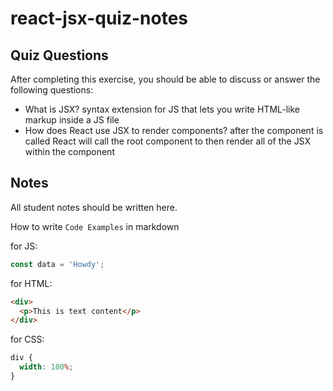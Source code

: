 # react-jsx-quiz-notes

## Quiz Questions

After completing this exercise, you should be able to discuss or answer the following questions:

- What is JSX?
  syntax extension for JS that lets you write HTML-like markup inside a JS file
- How does React use JSX to render components?
  after the component is called React will call the root component to then render all of the JSX within the component

## Notes

All student notes should be written here.

How to write `Code Examples` in markdown

for JS:

```javascript
const data = 'Howdy';
```

for HTML:

```html
<div>
  <p>This is text content</p>
</div>
```

for CSS:

```css
div {
  width: 100%;
}
```
